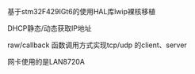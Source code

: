 基于stm32F429IGt6的使用HAL库lwip裸核移植

DHCP静态/动态获取IP地址

raw/callback 函数调用方式实现tcp/udp 的client、server

网卡使用的是LAN8720A 

